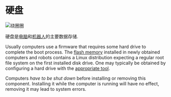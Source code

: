 # 硬盘
![绕圈圈](item:oc2:hard_drive_large)

硬盘是[电脑](../block/computer.md)和[机器人](robot.md)的主要数据存储.

Usually computers use a firmware that requires some hard drive to complete the boot process. The [flash memory](flash_memory.md) installed in newly obtained computers and robots contains a Linux distribution expecting a regular root file system on the first installed disk drive. One may typically be obtained by configuring a hard drive with the [appropriate tool](wrench.md).

Computers *have to be shut down* before installing or removing this component. Installing it while the computer is running will have no effect, removing it may lead to system errors.